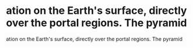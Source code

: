 # ation on the Earth's surface, directly over the portal regions. The pyramid

ation on the Earth's surface, directly over the portal regions. The pyramid